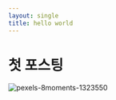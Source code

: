 ```yaml
---
layout: single
title: hello world
---
```


# 첫 포스팅
![pexels-8moments-1323550](https://github.com/user-attachments/assets/a7270125-cdc8-4e9c-9607-74cf9144a859)